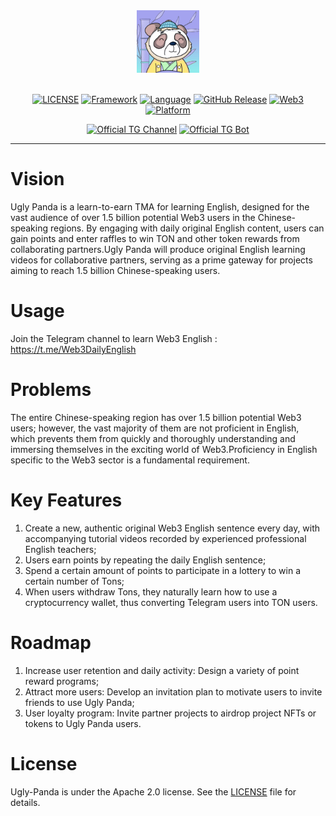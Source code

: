 <div align="center">

<a href='https://t.me/Web3DailyEnglish'>
<img src="docs/ugly-logo.jpg" height=100></img>
</a>
<br></br>

[![LICENSE](https://img.shields.io/badge/license-Apache_2.0-green)](https://github.com/BarmanCapital/ugly-panda/blob/main/LICENSE)
[![Framework](https://img.shields.io/badge/framework-Django-blue)](https://www.djangoproject.com/)
[![Language](https://img.shields.io/badge/language-Python-green)](https://www.python.org/)
[![GitHub Release](https://img.shields.io/badge/release-Beta_v1.0-blue)](https://github.com/BarmanCapital/ugly-panda/releases)
[![Web3](https://img.shields.io/badge/web3-Ton_Blockchain-green)](https://ton.org/)
[![Platform](https://img.shields.io/badge/platform-Telegram-blue)](https://telegram.org/)

<div>
  
[![Official TG Channel](<https://img.shields.io/badge/-The%20Official%20Telegram%20Channel%20%E2%86%92-rgb(21,204,116)?style=for-the-badge>)](https://t.me/Web3DailyEnglish)
[![Official TG Bot](<https://img.shields.io/badge/-The%20Official%20Telegram%20Bot%20%E2%86%92-rgb(84,56,255)?style=for-the-badge>)](https://t.me/Web3EngBot)

</div>

</div>


---

# Vision
Ugly Panda is a learn-to-earn TMA for learning English, designed for the vast audience of over 1.5 billion potential Web3 users in the Chinese-speaking regions. By engaging with daily original English content, users can gain points and enter raffles to win TON and other token rewards from collaborating partners.Ugly Panda will produce original English learning videos for collaborative partners, serving as a prime gateway for projects aiming to reach 1.5 billion Chinese-speaking users.

# Usage

Join the Telegram channel to learn Web3 English : https://t.me/Web3DailyEnglish

# Problems
The entire Chinese-speaking region has over 1.5 billion potential Web3 users; however, the vast majority of them are not proficient in English, which prevents them from quickly and thoroughly understanding and immersing themselves in the exciting world of Web3.Proficiency in English specific to the Web3 sector is a fundamental requirement.

# Key Features
1. Create a new, authentic original Web3 English sentence every day, with accompanying tutorial videos recorded by experienced professional English teachers;
2. Users earn points by repeating the daily English sentence;
3. Spend a certain amount of points to participate in a lottery to win a certain number of Tons;
4. When users withdraw Tons, they naturally learn how to use a cryptocurrency wallet, thus converting Telegram users into TON users.

# Roadmap
1. Increase user retention and daily activity: Design a variety of point reward programs;
2. Attract more users: Develop an invitation plan to motivate users to invite friends to use Ugly Panda;
3. User loyalty program: Invite partner projects to airdrop project NFTs or tokens to Ugly Panda users.

# License
Ugly-Panda is under the Apache 2.0 license. See the [LICENSE](./LICENSE) file for details.

